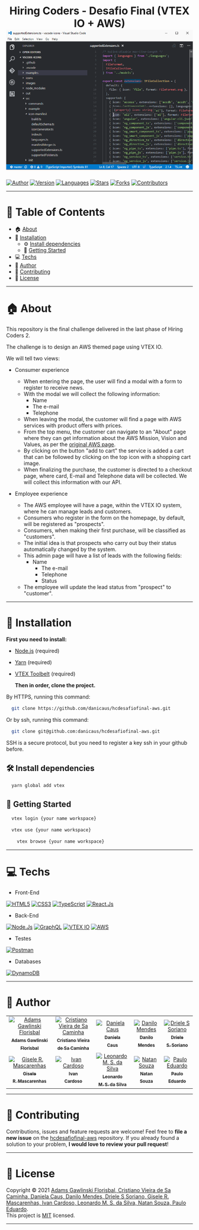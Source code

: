 <h1 align="center">Hiring Coders - Desafio Final (VTEX IO + AWS)
	<br/>
	<img src="../assets/demonstracao.gif">
	<br/>
</h1>

[![Author](https://img.shields.io/badge/author-danicaus-blue?style=flat-square)](https://github.com/danicaus)
[![Version](https://img.shields.io/badge/version-1.0.0-blue.svg?cacheSeconds=2592000)](https://github.com/danicaus)
[![Languages](https://img.shields.io/github/languages/count/danicaus/hcdesafiofinal-aws?color=blue&style=flat-square)](#)
[![Stars](https://img.shields.io/github/stars/danicaus/hcdesafiofinal-aws?color=blue&style=flat-square)](https://github.com/danicaus/hcdesafiofinal-aws/stargazers)
[![Forks](https://img.shields.io/github/forks/danicaus/hcdesafiofinal-aws?color=blue&style=flat-square)](https://github.com/danicaus/hcdesafiofinal-aws/network/members)
[![Contributors](https://img.shields.io/github/contributors/danicaus/hcdesafiofinal-aws?color=blue&style=flat-square)](https://github.com/danicaus/hcdesafiofinal-aws/graphs/contributors)

---

# :pushpin: Table of Contents

- :house: [About](#about)
- :dart: [Installation](#Installation)
  - :gear: [Install dependencies](##Install_dependencies)
  - :rocket: [Getting Started](##Getting_Started)
- :computer: [Techs](#Techs)
- :bust_in_silhouette: [Author](#Author)
- :handshake: [Contributing](#Contributing)
- :scroll: [License](#License)

---

# :house: About

This repository is the final challenge delivered in the last phase of Hiring Coders 2.

The challenge is to design an AWS themed page using VTEX IO.

We will tell two views:

- Consumer experience
  - When entering the page, the user will find a modal with a form to register to receive news.
  - With the modal we will collect the following information:
    - Name
    - The e-mail
    - Telephone
  - When leaving the modal, the customer will find a page with AWS services with product offers with prices.
  - From the top menu, the customer can navigate to an "About" page where they can get information about the AWS Mission, Vision and Values, as per the [original AWS page](https://aws.amazon.com/pt/about-aws).
  - By clicking on the button "add to cart" the service is added a cart that can be followed by clicking on the top icon with a shopping cart image.
  - When finalizing the purchase, the customer is directed to a checkout page, where card, E-mail and Telephone data will be collected. We will collect this information with our API.

- Employee experience
  - The AWS employee will have a page, within the VTEX IO system, where he can manage leads and customers.
  - Consumers who register in the form on the homepage, by default, will be registered as "prospects".
  - Consumers, when making their first purchase, will be classified as "customers".
  - The initial idea is that prospects who carry out buy their status automatically changed by the system.
  - This admin page will have a list of leads with the following fields:
  	- Name
		- The e-mail
		- Telephone
		- Status
  - The employee will update the lead status from "prospect" to "customer".

---

# :dart: Installation

**First you need to install:**

- [Node.js](https://pt-br.nodejs.org/) (required)
- [Yarn](https://yarnpkg.com/) (required)
- [VTEX Toolbelt](https://vtex.io/docs/recipes/development/vtex-io-cli-install/) (required)

  **Then in order, clone the project.**

By HTTPS, running this command:

```bash
  git clone https://github.com/danicaus/hcdesafiofinal-aws.git
```

Or by ssh, running this command:

```bash
  git clone git@github.com:danicaus/hcdesafiofinal-aws.git
```

SSH is a secure protocol, but you need to register a key ssh in your github before.

## :hammer_and_wrench: Install dependencies

```bash
  yarn global add vtex
```

## :rocket: Getting Started

```bash
  vtex login {your name workspace}
```
```bash
  vtex use {your name workspace}
```
```bash
	vtex browse {your name workspace}
```

---

# :computer: Techs

- Front-End

[![HTML5](https://img.shields.io/badge/Html-orange?style=for-the-badge&logo=Html5&logoColor=ffffff)](#)
[![CSS3](https://img.shields.io/badge/css-blue?style=for-the-badge&logo=Css3&logoColor=ffffff)](#)
[![TypeScript](https://img.shields.io/badge/TypeScript-blue?style=for-the-badge&logo=TypeScript&logoColor=ffffff)](#)
[![React.Js](https://img.shields.io/badge/React.Js-blue?style=for-the-badge&logo=React&logoColor=ffffff)](#)

- Back-End

[![Node.Js](https://img.shields.io/badge/Node.Js-43853D?style=for-the-badge&logo=Node.js&logoColor=ffffff)](#)
[![GraphQL](https://img.shields.io/badge/GraphQL-E434AA?style=for-the-badge&logo=GraphQL&logoColor=ffffff)](#)
[![VTEX IO](https://img.shields.io/badge/VTEX%20IO-F71963?style=for-the-badge&logo=typescript&logoColor=ffffff)](#)
[![AWS](https://img.shields.io/badge/AWS-232F3E?style=for-the-badge&logo=amazonaws&logoColor=FF9900)](#)

- Testes

[![Postman](https://img.shields.io/badge/Postman-FF6C37?style=for-the-badge&logo=Postman&logoColor=ffffff)](#)

- Databases

[![DynamoDB](https://img.shields.io/badge/dynamodb-4053D6?style=for-the-badge&logo=AmazonDynamoDB&logoColor=ffffff)](#)

---

# :bust_in_silhouette: Author

<table>
	<tr>
		<td align="center">
			<a href="https://github.com/AdamsFlorisbal">
				<img
					width="100px"
					height="auto"
					src="https://github.com/AdamsFlorisbal.png"
					alt="Adams Gawlinski Florisbal"
				/>
				<br />
				<sub>
					<b>Adams Gawlinski<br>Florisbal</b>
				</sub>
			</a>
		</td>
		<td align="center">
			<a href="https://github.com/cvscaminha">
				<img
					width="100px"
					height="auto"
					src="https://github.com/cvscaminha.png"
					alt="Cristiano Vieira de Sa Caminha"
				/>
				<br />
				<sub>
					<b>Cristiano Vieira<br>de Sa Caminha</b>
				</sub>
			</a>
		</td>
		<td align="center">
			<a href="https://github.com/danicaus">
				<img
					width="100px"
					height="auto"
					src="https://github.com/danicaus.png"
					alt="Daniela Caus"
				/>
				<br />
				<sub>
					<b>Daniela<br>Caus</b>
				</sub>
			</a>
		</td>
		<td align="center">
			<a href="https://github.com/danilomds">
				<img
					width="100px"
					height="auto"
					src="https://github.com/danilomds.png"
					alt="Danilo Mendes"
				/>
				<br />
				<sub>
					<b>Danilo<br>Mendes</b>
				</sub>
			</a>
		</td>
		<td align="center">
			<a href="https://github.com/drielesoriano">
				<img
					width="100px"
					height="auto"
					src="https://github.com/drielesoriano.png"
					alt="Driele S Soriano"
				/>
				<br />
				<sub>
					<b>Driele<br>S. Soriano</b>
				</sub>
			</a>
		</td>
	</tr>
	<tr>
		<td align="center">
			<a href="https://github.com/giselemascarenhas">
				<img
					width="100px"
					height="auto"
					src="https://github.com/giselemascarenhas.png"
					alt="Gisele R. Mascarenhas"
				/>
				<br />
				<sub>
					<b>Gisele<br>R. Mascarenhas</b>
				</sub>
			</a>
		</td>
		<td align="center">
			<a href="https://github.com/ivancmc">
				<img
					width="100px"
					height="auto"
					src="https://github.com/ivancmc.png"
					alt="Ivan Cardoso"
				/>
				<br />
				<sub>
					<b>Ivan<br>Cardoso</b>
				</sub>
			</a>
		</td>
		<td align="center">
			<a href="https://github.com/leomssilva">
				<img
					width="100px"
					height="auto"
					src="https://github.com/leomssilva.png"
					alt="Leonardo M. S. da Silva"
				/>
				<br />
				<sub>
					<b>Leonardo<br>M. S. da Silva</b>
				</sub>
			</a>
		</td>
		<td align="center">
			<a href="https://github.com/natansouzaa">
				<img
					width="100px"
					height="auto"
					src="https://github.com/natansouzaa.png"
					alt="Natan Souza"
				/>
				<br />
				<sub>
					<b>Natan<br>Souza</b>
				</sub>
			</a>
		</td>
		<td align="center">
			<a href="https://github.com/pesdesigner">
				<img
					width="100px"
					height="auto"
					src="https://github.com/pesdesigner.png"
					alt="Paulo Eduardo"
				/>
				<br />
				<sub>
					<b>Paulo<br>Eduardo</b>
				</sub>
			</a>
		</td>
	</tr>
</table>

---

# :handshake: Contributing

Contributions, issues and feature requests are welcome! Feel free to **file a new issue** on the [hcdesafiofinal-aws](https://github.com/danicaus/hcdesafiofinal-aws/issues) repository. If you already found a solution to your problem, **I would love to review your pull request**!

---

# :scroll: License

Copyright :copyright: 2021 [Adams Gawlinski Florisbal, Cristiano Vieira de Sa Caminha, Daniela Caus, Danilo Mendes, Driele S Soriano, Gisele R. Mascarenhas, Ivan Cardoso, Leonardo M. S. da Silva, Natan Souza, Paulo Eduardo](https://github.com/danicaus).
<br/>
This project is [MIT](https://github.com/danicaus/hcdesafiofinal-aws/blob/main/LICENSE) licensed.

---